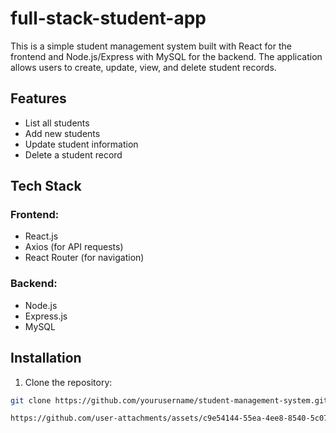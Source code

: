 # full-stack-student-app

This is a simple student management system built with React for the frontend and Node.js/Express with MySQL for the backend. The application allows users to create, update, view, and delete student records.

## Features

- List all students
- Add new students
- Update student information
- Delete a student record

## Tech Stack

### Frontend:
- React.js
- Axios (for API requests)
- React Router (for navigation)

### Backend:
- Node.js
- Express.js
- MySQL

## Installation

1. Clone the repository:

```bash
git clone https://github.com/yourusername/student-management-system.git

https://github.com/user-attachments/assets/c9e54144-55ea-4ee8-8540-5c07e233d73f


